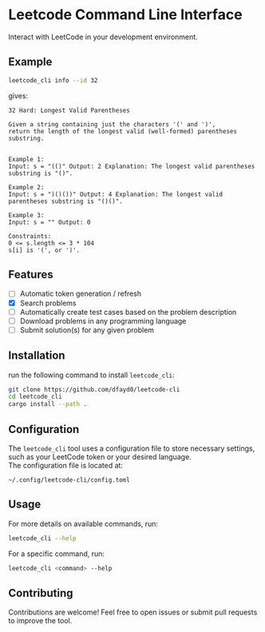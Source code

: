 # Leetcode Command Line Interface

Interact with LeetCode in your development environment.

## Example

```sh
leetcode_cli info --id 32
```

gives:

```
32 Hard: Longest Valid Parentheses

Given a string containing just the characters '(' and ')',
return the length of the longest valid (well-formed) parentheses substring.


Example 1:
Input: s = "(()" Output: 2 Explanation: The longest valid parentheses substring is "()".

Example 2:
Input: s = ")()())" Output: 4 Explanation: The longest valid parentheses substring is "()()".

Example 3:
Input: s = "" Output: 0

Constraints:
0 <= s.length <= 3 * 104
s[i] is '(', or ')'.
```

## Features

- [ ] Automatic token generation / refresh
- [x] Search problems
- [ ] Automatically create test cases based on the problem description
- [ ] Download problems in any programming language
- [ ] Submit solution(s) for any given problem

## Installation

run the following command to install `leetcode_cli`:

```sh
git clone https://github.com/dfayd0/leetcode-cli
cd leetcode_cli
cargo install --path .
```

## Configuration

The `leetcode_cli` tool uses a configuration file to store necessary settings, such as your LeetCode token or your desired language.  
The configuration file is located at:

```
~/.config/leetcode-cli/config.toml
```

## Usage

For more details on available commands, run:

```sh
leetcode_cli --help
```

For a specific command, run:

```sh
leetcode_cli <command> --help
```

## Contributing

Contributions are welcome! Feel free to open issues or submit pull requests to improve the tool.
